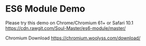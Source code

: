 # ES6 Module Demo

Please try this demo on Chrome/Chromium 61+ or Safari 10.1
https://cdn.rawgit.com/Soul-Master/es6-module/master/

Chromium Download
https://chromium.woolyss.com/download/

